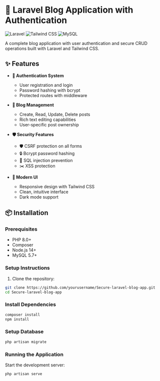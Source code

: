 # 🚀 Laravel Blog Application with Authentication

![Laravel](https://img.shields.io/badge/Laravel-FF2D20?style=for-the-badge&logo=laravel&logoColor=white)
![Tailwind CSS](https://img.shields.io/badge/Tailwind_CSS-38B2AC?style=for-the-badge&logo=tailwind-css&logoColor=white)
![MySQL](https://img.shields.io/badge/MySQL-005C84?style=for-the-badge&logo=mysql&logoColor=white)

A complete blog application with user authentication and secure CRUD operations built with Laravel and Tailwind CSS.

## ✨ Features

- **🔐 Authentication System**
  - User registration and login
  - Password hashing with bcrypt
  - Protected routes with middleware

- **📝 Blog Management**
  - Create, Read, Update, Delete posts
  - Rich text editing capabilities
  - User-specific post ownership

- **🛡️ Security Features**
  - 🛡️ CSRF protection on all forms
  - 🔒 Bcrypt password hashing
  - 🚫 SQL injection prevention
  - ✂️ XSS protection


- **🎨 Modern UI**
  - Responsive design with Tailwind CSS
  - Clean, intuitive interface
  - Dark mode support

## 📦 Installation

### Prerequisites
- PHP 8.0+
- Composer
- Node.js 14+
- MySQL 5.7+

### Setup Instructions

1. Clone the repository:
```bash
git clone https://github.com/yourusername/Secure-laravel-blog-app.git
cd Secure-laravel-blog-app
```

### Install Dependencies
```bash
composer install
npm install
```
### Setup Database
```bash
php artisan migrate
```

### Running the Application
Start the development server:
```bash
php artisan serve
```

